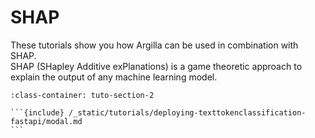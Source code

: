 # SHAP

These tutorials show you how Argilla can be used in combination with SHAP.\
SHAP (SHapley Additive exPlanations) is a game theoretic approach to explain the output of any machine learning model.

````{grid} 1 1 2 2
:class-container: tuto-section-2

```{include} /_static/tutorials/deploying-texttokenclassification-fastapi/modal.md
```
````
